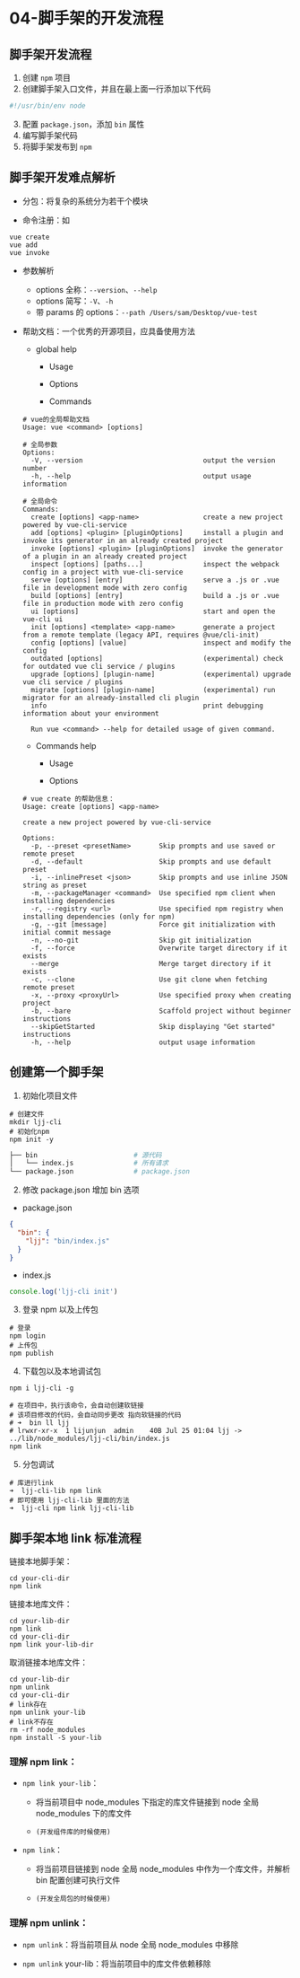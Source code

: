 # 04-脚手架的开发流程

## 脚手架开发流程

1. 创建 `npm` 项目
2. 创建脚手架入口文件，并且在最上面一行添加以下代码

```js
#!/usr/bin/env node
```

3. 配置 `package.json`，添加 `bin` 属性
4. 编写脚手架代码
5. 将脚手架发布到 `npm`

## 脚手架开发难点解析

- 分包：将复杂的系统分为若干个模块

- 命令注册：如

```shell
vue create
vue add
vue invoke
```

- 参数解析

  - options 全称：`--version`、`--help`
  - options 简写：`-V`、`-h`
  - 带 params 的 options：`--path /Users/sam/Desktop/vue-test`

- 帮助文档：一个优秀的开源项目，应具备使用方法

  - global help

    - Usage

    - Options

    - Commands

  ```shell
  # vue的全局帮助文档
  Usage: vue <command> [options]

  # 全局参数
  Options:
    -V, --version                              output the version number
    -h, --help                                 output usage information

  # 全局命令
  Commands:
    create [options] <app-name>                create a new project powered by vue-cli-service
    add [options] <plugin> [pluginOptions]     install a plugin and invoke its generator in an already created project
    invoke [options] <plugin> [pluginOptions]  invoke the generator of a plugin in an already created project
    inspect [options] [paths...]               inspect the webpack config in a project with vue-cli-service
    serve [options] [entry]                    serve a .js or .vue file in development mode with zero config
    build [options] [entry]                    build a .js or .vue file in production mode with zero config
    ui [options]                               start and open the vue-cli ui
    init [options] <template> <app-name>       generate a project from a remote template (legacy API, requires @vue/cli-init)
    config [options] [value]                   inspect and modify the config
    outdated [options]                         (experimental) check for outdated vue cli service / plugins
    upgrade [options] [plugin-name]            (experimental) upgrade vue cli service / plugins
    migrate [options] [plugin-name]            (experimental) run migrator for an already-installed cli plugin
    info                                       print debugging information about your environment

    Run vue <command> --help for detailed usage of given command.

  ```

  - Commands help

    - Usage

    - Options

  ```shell
  # vue create 的帮助信息：
  Usage: create [options] <app-name>

  create a new project powered by vue-cli-service

  Options:
    -p, --preset <presetName>       Skip prompts and use saved or remote preset
    -d, --default                   Skip prompts and use default preset
    -i, --inlinePreset <json>       Skip prompts and use inline JSON string as preset
    -m, --packageManager <command>  Use specified npm client when installing dependencies
    -r, --registry <url>            Use specified npm registry when installing dependencies (only for npm)
    -g, --git [message]             Force git initialization with initial commit message
    -n, --no-git                    Skip git initialization
    -f, --force                     Overwrite target directory if it exists
    --merge                         Merge target directory if it exists
    -c, --clone                     Use git clone when fetching remote preset
    -x, --proxy <proxyUrl>          Use specified proxy when creating project
    -b, --bare                      Scaffold project without beginner instructions
    --skipGetStarted                Skip displaying "Get started" instructions
    -h, --help                      output usage information

  ```

## 创建第一个脚手架

1. 初始化项目文件

```shell
# 创建文件
mkdir ljj-cli
# 初始化npm
npm init -y
```

```sh
├── bin                        # 源代码
│   └── index.js               # 所有请求
└── package.json               # package.json
```

2. 修改 package.json 增加 bin 选项

- package.json

```json
{
  "bin": {
    "ljj": "bin/index.js"
  }
}
```

- index.js

```js
console.log('ljj-cli init')
```

3. 登录 npm 以及上传包

```shell
# 登录
npm login
# 上传包
npm publish
```

4. 下载包以及本地调试包

```shell
npm i ljj-cli -g

# 在项目中，执行该命令，会自动创建软链接
# 该项目修改的代码，会自动同步更改 指向软链接的代码
# ➜  bin ll ljj
# lrwxr-xr-x  1 lijunjun  admin    40B Jul 25 01:04 ljj -> ../lib/node_modules/ljj-cli/bin/index.js
npm link
```

5. 分包调试

```shell
# 库进行link
➜  ljj-cli-lib npm link
# 即可使用 ljj-cli-lib 里面的方法
➜  ljj-cli npm link ljj-cli-lib
```

## 脚手架本地 link 标准流程

链接本地脚手架：

```shell
cd your-cli-dir
npm link
```

链接本地库文件：

```shell
cd your-lib-dir
npm link
cd your-cli-dir
npm link your-lib-dir
```

取消链接本地库文件：

```shell
cd your-lib-dir
npm unlink
cd your-cli-dir
# link存在
npm unlink your-lib
# link不存在
rm -rf node_modules
npm install -S your-lib
```

### 理解 npm link：

- `npm link your-lib`：

  - 将当前项目中 node_modules 下指定的库文件链接到 node 全局 node_modules 下的库文件

  - `(开发组件库的时候使用)`

- `npm link`：

  - 将当前项目链接到 node 全局 node_modules 中作为一个库文件，并解析 bin 配置创建可执行文件

  - `(开发全局包的时候使用)`

### 理解 npm unlink：

- `npm unlink`：将当前项目从 node 全局 node_modules 中移除

- `npm unlink` your-lib：将当前项目中的库文件依赖移除
